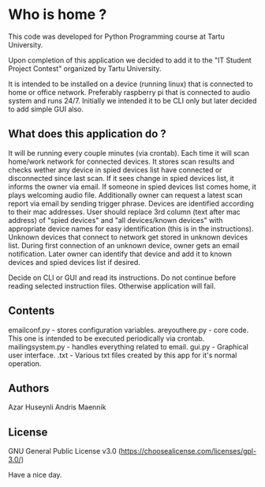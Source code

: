 # Who is home ?
This code was developed for Python Programming course at Tartu University.

Upon completion of this application we decided to add it to the "IT Student Project Contest" organized by Tartu University.

It is intended to be installed on a device (running linux) that is connected to home or office network. Preferably raspberry pi that is connected to audio system and runs 24/7. Initially we intended it to be CLI only but later decided to add simple GUI also.

## What does this application do ?

It will be running every couple minutes (via crontab). Each time it will scan home/work network for connected devices. It stores scan results and checks wether any device in spied devices list have connected or disconnected since last scan. If it sees change in spied devices list, it informs the owner via email. If someone in spied devices list comes home, it plays welcoming audio file. Additionally owner can request a latest scan report via email by sending trigger phrase. Devices are identified according to their mac addresses. User should replace 3rd column (text after mac address) of "spied devices" and "all devices/known devices" with appropriate device names for easy identification (this is in the instructions). Unknown devices that connect to network get stored in unknown devices list. During first connection of an unknown device, owner gets an email notification. Later owner can identify that device and add it to known devices and spied devices list if desired.

Decide on CLI or GUI and read its instructions.
Do not continue before reading selected instruction files. Otherwise application will fail.

## Contents
emailconf.py - stores configuration variables.
areyouthere.py - core code. This one is intended to be executed periodically via crontab. 
mailingsystem.py - handles everything related to email.
gui.py - Graphical user interface.
.txt - Various txt files created by this app for it's normal operation.

## Authors
Azar Huseynli
Andris Maennik

## License
GNU General Public License v3.0 (https://choosealicense.com/licenses/gpl-3.0/)

Have a nice day.
